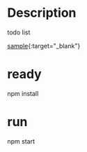 # Description
todo list  
  
[sample](https://aki85.github.io/todo/){:target="_blank"}

# ready
npm install

# run
npm start

